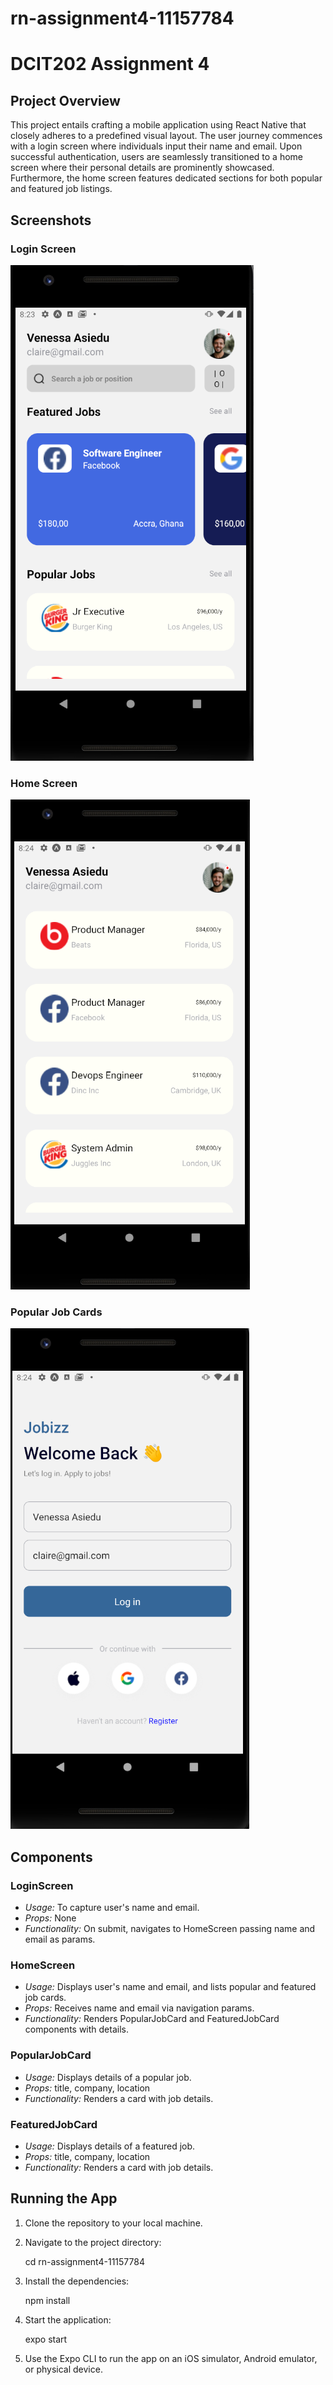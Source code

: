 # rn-assignment4-11157784
# DCIT202 Assignment 4

## Project Overview
This project entails crafting a mobile application using React Native that closely adheres to a predefined visual layout. The user journey commences with a login screen where individuals input their name and email. Upon successful authentication, users are seamlessly transitioned to a home screen where their personal details are prominently showcased. Furthermore, the home screen features dedicated sections for both popular and featured job listings.
## Screenshots

### Login Screen
![Login Screen](screenshot1.png)

### Home Screen
![Home Screen](screenshot2.png)

### Popular Job Cards
![Popular Job Cards](screenshot3.png)


## Components

### LoginScreen
- *Usage:* To capture user's name and email.
- *Props:* None
- *Functionality:* On submit, navigates to HomeScreen passing name and email as params.

### HomeScreen
- *Usage:* Displays user's name and email, and lists popular and featured job cards.
- *Props:* Receives name and email via navigation params.
- *Functionality:* Renders PopularJobCard and FeaturedJobCard components with details.

### PopularJobCard
- *Usage:* Displays details of a popular job.
- *Props:* title, company, location
- *Functionality:* Renders a card with job details.

### FeaturedJobCard
- *Usage:* Displays details of a featured job.
- *Props:* title, company, location
- *Functionality:* Renders a card with job details.

## Running the App
1. Clone the repository to your local machine.
2. Navigate to the project directory:
    
    cd rn-assignment4-11157784
    
3. Install the dependencies:
    
    npm install
    
4. Start the application:
    
    expo start
    
5. Use the Expo CLI to run the app on an iOS simulator, Android emulator, or physical device.
